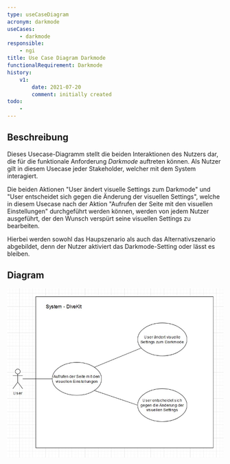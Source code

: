 ```yaml
---
type: useCaseDiagram
acronym: darkmode
useCases:
    - darkmode
responsible: 
    - ngi
title: Use Case Diagram Darkmode
functionalRequirement: Darkmode
history:
    v1:
        date: 2021-07-20
        comment: initially created
todo: 
    - 
---
```


## Beschreibung

Dieses Usecase-Diagramm stellt die beiden Interaktionen des Nutzers dar, die für die funktionale Anforderung _Darkmode_ auftreten können. Als Nutzer gilt in diesem Usecase jeder Stakeholder, welcher mit dem System interagiert.  

Die beiden Aktionen "User ändert visuelle Settings zum Darkmode" und "User entscheidet sich gegen die Änderung der visuellen Settings", welche in diesem Usecase nach der Aktion "Aufrufen der Seite mit den visuellen Einstellungen" durchgeführt werden können, werden von jedem Nutzer ausgeführt, der den Wunsch verspürt seine visuellen Settings zu bearbeiten.  

Hierbei werden sowohl das Haupszenario als auch das Alternativszenario abgebildet, denn der Nutzer aktiviert das Darkmode-Setting oder lässt es bleiben.

## Diagram

![darkmode](./diagrams/useCaseDarkmode.jpg)


